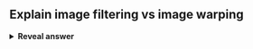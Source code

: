 ## Explain image filtering vs image warping
<details>
<summary><b>Reveal answer</b></summary>
Filtering - change range of image (possible outputs)<br>warping - change domain of image (possible inputs)<br><br><img src="../../../../../media/paste-babc097f6c4fa0a7a046f291400a643308f8a3a4.jpg"><br><img src="../../../../../media/paste-be70972754c3bab1fd02dfddafd5adead1412790.jpg">
</details>
